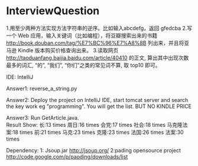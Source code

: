 # InterviewQuestion

1.用至少两种方法实现方法字符串的逆序。比如输入abcdefg，返回 gfedcba
2.写一个 Web 应用，输入关键词（比如编程），将豆瓣搜索出来的书籍 http://book.douban.com/tag/%E7%BC%96%E7%A8%8B 列出来，并且将亚马逊 Kindle 版本购买价格查询出来。
3.读取网页 http://taoduanfang.baijia.baidu.com/article/40410 的正文, 算出其中出现次数最多的词汇, “的”, “我们”, “你们”之类的常见词不算, 取 top10 即可。


IDE: IntelliJ 

Answer1: reverse_a_string.py

Answer2: Deploy the project on IntelliJ IDE, start tomcat server and search the key work eg "programming". You will get the list.
BUT NO KINDLE PRICE   

Answer3: Run GetArticle.java.     
        Result Show: 
                长:13 times
                周日:16 times
                会党:17 times
                社会:18 times
                马克隆法案:18 times
                前:21 times
                马克:23 times
                克隆:23 times
                法国:26 times
                法案:30 times


Dependency:
    1: Jsoup.jar   http://jsoup.org/
    2:pading opensource project   http://code.google.com/p/paoding/downloads/list   
    

